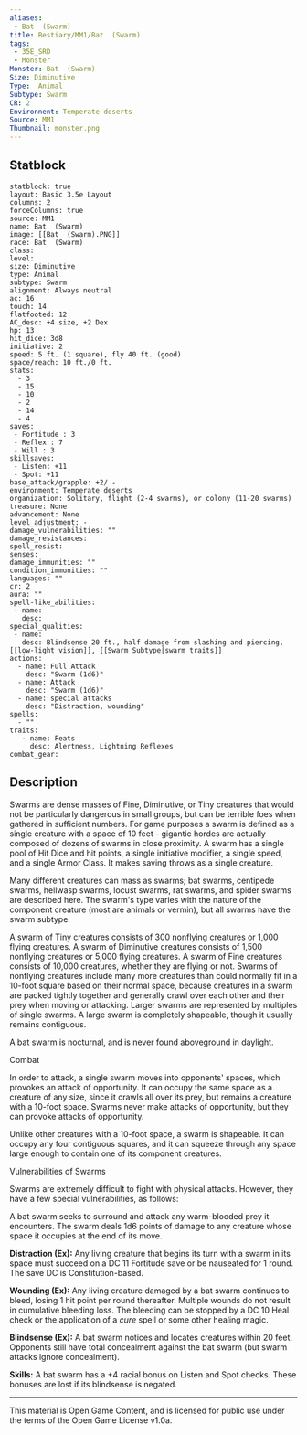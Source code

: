```yaml
---
aliases:
 - Bat  (Swarm)
title: Bestiary/MM1/Bat  (Swarm)
tags: 
 - 35E_SRD
 - Monster
Monster: Bat  (Swarm)
Size: Diminutive
Type:  Animal
Subtype: Swarm
CR: 2
Environnent: Temperate deserts
Source: MM1
Thumbnail: monster.png
---
```


## Statblock

```statblock
statblock: true
layout: Basic 3.5e Layout
columns: 2
forceColumns: true
source: MM1 
name: Bat  (Swarm)
image: [[Bat  (Swarm).PNG]]
race: Bat  (Swarm)
class: 
level: 
size: Diminutive
type: Animal
subtype: Swarm
alignment: Always neutral
ac: 16
touch: 14
flatfooted: 12
AC_desc: +4 size, +2 Dex
hp: 13
hit_dice: 3d8
initiative: 2
speed: 5 ft. (1 square), fly 40 ft. (good)
space/reach: 10 ft./0 ft.
stats:
  - 3
  - 15
  - 10
  - 2
  - 14
  - 4
saves:
 - Fortitude : 3
 - Reflex : 7
 - Will : 3
skillsaves:
 - Listen: +11
 - Spot: +11
base_attack/grapple: +2/ -
environment: Temperate deserts
organization: Solitary, flight (2-4 swarms), or colony (11-20 swarms)
treasure: None
advancement: None
level_adjustment: -
damage_vulnerabilities: ""
damage_resistances: 
spell_resist: 
senses: 
damage_immunities: ""
condition_immunities: ""
languages: ""
cr: 2
aura: ""
spell-like_abilities:
 - name: 
   desc: 
special_qualities:
 - name:
   desc: Blindsense 20 ft., half damage from slashing and piercing, [[low-light vision]], [[Swarm Subtype|swarm traits]]
actions:
  - name: Full Attack
    desc: "Swarm (1d6)"
  - name: Attack
    desc: "Swarm (1d6)"
  - name: special attacks
    desc: "Distraction, wounding"
spells:
  - ""
traits:
   - name: Feats
     desc: Alertness, Lightning Reflexes
combat_gear:  
```

## Description



Swarms are dense masses of Fine, Diminutive, or Tiny creatures that would not be particularly dangerous in small groups, but can be terrible foes when gathered in sufficient numbers. For game purposes a swarm is defined as a single creature with a space of 10 feet - gigantic hordes are actually composed of dozens of swarms in close proximity. A swarm has a single pool of Hit Dice and hit points, a single initiative modifier, a single speed, and a single Armor Class. It makes saving throws as a single creature.

Many different creatures can mass as swarms; bat swarms, centipede swarms, hellwasp swarms, locust swarms, rat swarms, and spider swarms are described here. The swarm's type varies with the nature of the component creature (most are animals or vermin), but all swarms have the swarm subtype.

A swarm of Tiny creatures consists of 300 nonflying creatures or 1,000 flying creatures. A swarm of Diminutive creatures consists of 1,500 nonflying creatures or 5,000 flying creatures. A swarm of Fine creatures consists of 10,000 creatures, whether they are flying or not. Swarms of nonflying creatures include many more creatures than could normally fit in a 10-foot square based on their normal space, because creatures in a swarm are packed tightly together and generally crawl over each other and their prey when moving or attacking. Larger swarms are represented by multiples of single swarms. A large swarm is completely shapeable, though it usually remains contiguous.

A bat swarm is nocturnal, and is never found aboveground in daylight.

Combat

In order to attack, a single swarm moves into opponents' spaces, which provokes an attack of opportunity. It can occupy the same space as a creature of any size, since it crawls all over its prey, but remains a creature with a 10-foot space. Swarms never make attacks of opportunity, but they can provoke attacks of opportunity.

Unlike other creatures with a 10-foot space, a swarm is shapeable. It can occupy any four contiguous squares, and it can squeeze through any space large enough to contain one of its component creatures.

Vulnerabilities of Swarms

Swarms are extremely difficult to fight with physical attacks. However, they have a few special vulnerabilities, as follows:

A bat swarm seeks to surround and attack any warm-blooded prey it encounters. The swarm deals 1d6 points of damage to any creature whose space it occupies at the end of its move.


**Distraction (Ex):** Any living creature that begins its turn with a swarm in its space must succeed on a DC 11 Fortitude save or be nauseated for 1 round. The save DC is Constitution-based.


**Wounding (Ex):** Any living creature damaged by a bat swarm continues to bleed, losing 1 hit point per round thereafter. Multiple wounds do not result in cumulative bleeding loss. The bleeding can be stopped by a DC 10 Heal check or the application of a *cure* spell or some other healing magic.


**Blindsense (Ex):** A bat swarm notices and locates creatures within 20 feet. Opponents still have total concealment against the bat swarm (but swarm attacks ignore concealment).


**Skills:** A bat swarm has a +4 racial bonus on Listen and Spot checks. These bonuses are lost if its blindsense is negated.

---

This material is Open Game Content, and is licensed for public use under the terms of the Open Game License v1.0a.

